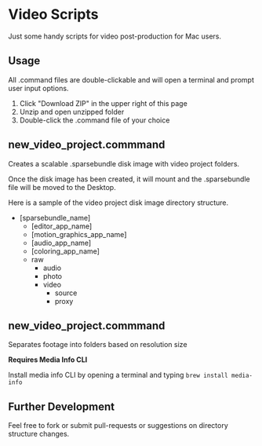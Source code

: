 Video Scripts
==========

Just some handy scripts for video post-production for Mac users.

Usage
------------

All .command files are double-clickable and will open a terminal and prompt user input options.

1. Click "Download ZIP" in the upper right of this page
2. Unzip and open unzipped folder
3. Double-click the .command file of your choice
  
new_video_project.commmand
------------

Creates a scalable .sparsebundle disk image with video project folders.

Once the disk image has been created, it will mount and the .sparsebundle file will be moved to the Desktop.

Here is a sample of the video project disk image directory structure.

- [sparsebundle_name]
  - [editor_app_name]
  - [motion_graphics_app_name]
  - [audio_app_name]
  - [coloring_app_name]
  - raw
    - audio
    - photo
    - video
      - source
      - proxy

new_video_project.commmand
------------

Separates footage into folders based on resolution size

**Requires Media Info CLI**

Install media info CLI by opening a terminal and typing `brew install media-info`

Further Development
-----

Feel free to fork or submit pull-requests or suggestions on directory structure changes.